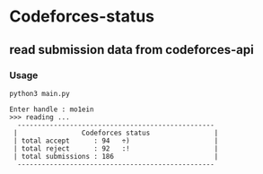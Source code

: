 # Codeforces-status
## read submission data from codeforces-api
### Usage
```
python3 main.py
```
```
Enter handle : mo1ein
>>> reading ...
  -------------------------------------------------
 |                Codeforces status                |
 | total accept      : 94   ÷)                     |
 | total reject      : 92   :!                     |
 | total submissions : 186                         |
  -------------------------------------------------
```

